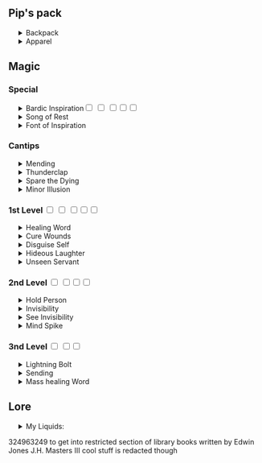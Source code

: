<style type="text/css">
<!--
 .tab { margin-left: 20px; }
-->
</style>

## Pip's pack

<div class=tab>
<details><summary>Backpack</summary>
    <ul>
        <li>2 costumes</li>
        <li>4 days of rations</li>
        <li>waterskin</li>
        <li>2 disguise kits</li>
        <li>metal flute</li>
        <li>divination card that looks like me</li>
        <li>A diary with 2 missing pages</li>
        <li>A pair of old socks</li>
        <li>A worn bronze heart</li>
    </ul>
</details>
<details><summary>Apparel</summary>
    <ul>
        <li>silver fur cape</li>
        <li>light armor</li>
    </ul>
</details>
</div>

## Magic

### Special
<div class=tab>
    <details><summary>Bardic Inspiration<input type="checkbox"> <input type="checkbox"> <input type="checkbox"><input type="checkbox"><input type="checkbox"></summary>
You can inspire others through stirring words or music. To do so, you use a bonus action on your turn to choose one creature other than yourself within 60 feet of you who can hear you. That creature gains one Bardic Inspiration die, a d6.

Once within the next 10 minutes, the creature can roll the die and add the number rolled to one ability check, attack roll, or saving throw it makes. The creature can wait until after it rolls the d20 before deciding to use the Bardic Inspiration die, but must decide before the DM says whether the roll succeeds or fails. Once the Bardic Inspiration die is rolled, it is lost. A creature can have only one Bardic Inspiration die at a time.

You can use this feature a number of times equal to your Charisma modifier (a minimum of once). You regain any expended uses when you finish a long rest.

Your Bardic Inspiration die changes when you reach certain levels in this class. The die becomes a d8 at 5th level, a d10 at 10th level, and a d12 at 15th level.
    </details>
    <details><summary>Song of Rest</summary>
Beginning at 2nd level, you can use soothing music or oration to help revitalize your wounded allies during a short rest. If you or any friendly creatures who can hear your performance regain hit points at the end of the short rest by spending one or more Hit Dice, each of those creatures regains an extra 1d6 hit points.

The extra hit points increase when you reach certain levels in this class: to 1d8 at 9th level, to 1d10 at 13th level, and to 1d12 at 17th level.
    </details>
    <details><summary>Font of Inspiration</summary>
Beginning when you reach 5th level, you regain all of your expended uses of Bardic Inspiration when you finish a short or long rest.
    </details>
</div>

### Cantips
<div class=tab>
    <details><summary>Mending</summary>
    This spell repairs a single break or tear in an object you touch, such as a broken chain link, two halves of a broken key, a torn cloak, or a leaking wineskin. As long as the break or tear is no larger than 1 foot in any dimension, you mend it, leaving no trace of the former damage. This spell can physically repair a magic item or construct, but the spell can’t restore magic to such an object.
    </details>
    <details><summary>Thunderclap</summary>
    You create a burst of thunderous sound that can be heard up to 100 feet away. Each creature within range, other than you, must succeed on a Constitution saving throw or take 1d6 thunder damage.
    The spell’s damage increases by 1d6 when you reach 5th level (2d6), 11th level (3d6), and 17th level (4d6).
    </details>
    <details><summary>Spare the Dying</summary>
    You use your action to touch a creature who is alive but at 0 hit points. It becomes stable. This spell has no effect on undead and constructs.
    </details>
    <details><summary>Minor Illusion</summary>
You create a sound or an image of an object that lasts for the duration. The illusion ends early if you dismiss it as an action or cast this spell again.

If you create a sound, it can be any volume and noise. The sound can continue unabated for the duration, or you can make sounds at different times.

If you create an image of an object, it must be no larger than a 5-foot cube. The image can't create any sensory effects. Physical interaction with the image reveals it to be an illusion.

A creature can use its action to make an Investigation check on the illusion. If it succeeds, the illusion becomes faint to it.
    </details>
</div>

### 1st Level  <input type="checkbox"> <input type="checkbox"> <input type="checkbox"><input type="checkbox"><input type="checkbox">
<div class=tab>
<details><summary>Healing Word</summary>
A creature you can see regains hit points equal to 1d4 + your spellcasting ability modifier. This spell has no effect on undead or constructs.
</details>

<details><summary>Cure Wounds</summary>
A creature you touch regains a number of Hit Points equal to 1d8 + your Spellcasting Ability modifier. This spell has no effect on Undead or constructs.

At Higher Levels: When you cast this spell using a spell slot of 2nd level or higher, the Healing increases by 1d8 for each slot level above 1st.
</details>

<details><summary>Disguise Self</summary>
You make yourself, including your clothing, armor, Weapons, and other belongings on your person, look different until the spell ends or until you use your action to dismiss it. You can seem 1 foot shorter or taller and can appear thin, fat, or in between. You can't change your body type, so you must adopt a form that has the same basic arrangement of limbs. Otherwise, the extent of the Illusion is up to you.

The changes wrought by this spell fail to hold up to physical inspection. For example, if you use this spell to add a hat to your outfit, Objects pass through the hat, and anyone who touches it would feel nothing or would feel your head and hair. If you use this spell to appear thinner than you are, the hand of someone who reaches out to touch you would bump into you while it was seemingly still in midair.

To discern that you are disguised, a creature can use its action to inspect your appearance and must succeed on an Intelligence (Investigation) check against your spell save DC.
</details>

<details><summary>Hideous Laughter</summary>
A creature of your choice that you can see within range perceives everything as hilariously funny and falls into fits of laugher if this spell affects it. The target must succeed on a Wisdom saving throw or fall prone, becoming Incapacitated and unable to stand up for the Duration. A creature with an Intelligence score of 4 or less isn't affected.

At the end of each of its turns, and each time it takes damage, the target can make another Wisdom saving throw. The target has advantage on the saving throw if it's triggered by damage. On a success, the spell ends.
</details>

<details><summary>Unseen Servant</summary>
This spell creates an Invisible, mindless, shapeless force that performs simple tasks at your Command until the spell ends. The servant springs into existence in an unoccupied space on the ground within range. It has AC 10, 1 hit point, and a Strength of 2, and it can't Attack. If it drops to 0 Hit Points, the spell ends.

Once on each of your turns as a Bonus Action, you can mentally Command the servant to move up to 15 feet and interact with an object. The servant can perform simple tasks that a human servant could do, such as fetching things, cleaning, Mending, folding clothes, lighting fires, serving food, and pouring wine. Once you give the Command, the servant performs the task to the best of its ability until it completes the task, then waits for your next Command.

If you Command the servant to perform a task that would move it more than 60 feet away from you, the spell ends.
</details>
</div>

### 2nd Level  <input type="checkbox"> <input type="checkbox"><input type="checkbox"><input type="checkbox">
<div class=tab>
<details><summary>Hold Person</summary>
A humanoid that you can see becomes paralyzed unless they succeed on a Wisdom saving throw. At the end of its turns, it can make another Wisdom save, ending the paralysis on a success.
</details>
<details><summary>Invisibility</summary>
A creature you touch becomes Invisible until the spell ends. Anything the target is wearing or carrying is Invisible as long as it is on the target's person. The spell ends for a target that attacks or casts a spell.

At Higher Levels: When you cast this spell using a spell slot of 3rd level or higher, you can target one additional creature for each slot level above 2nd.
</details>
<details><summary>See Invisibility</summary>
For the duration, you see invisible creatures and objects as if they were visible, and you can see into the Ethereal Plane. Ethereal creatures and objects appear ghostly and translucent.
</details>
<details><summary>Mind Spike</summary>
You reach into the mind of one creature you can see within range. The target must make a Wisdom saving throw, taking 3d8 psychic damage on a failed save, or half as much damage on a successful one. On a failed save, you also always know the target's location until the spell ends, but only while the two of you are on the same plane of existence. While you have this knowledge, the target can’t become hidden from you, and if it’s invisible, it gains no benefit from that condition against you.
</details>
</div>

### 3nd Level  <input type="checkbox"> <input type="checkbox"><input type="checkbox">
<div class=tab>
<details><summary>Lightning Bolt</summary>
A stroke of lightning forming a line of 100 feet long and 5 feet wide blasts out from you in a direction you choose. Each creature in the line must make a Dexterity saving throw. A creature takes 8d6 lightning damage on a failed save, or half as much damage on a successful one.

The lightning ignites flammable Objects in the area that aren't being worn or carried.

At Higher Levels: When you cast this spell using a spell slot of 4th level or higher, the damage increases by 1d6 for each slot above 3rd.
</details>
</div>
<div class=tab>
<details><summary>Sending</summary>
You send a short message of twenty-five words or less to a creature with which you are familiar. The creature hears the message in its mind, recognizes you as the sender if it knows you, and can answer in a like manner immediately. The spell enables creatures with Intelligence scores of at least 1 to understand the meaning of your message.
You can send the message across any distance and even to other planes of existence, but if the target is on a different plane than you, there is a 5 percent chance that the message doesn’t arrive.
</details>
</div>
<div class=tab>
<details><summary>Mass healing Word</summary>
As you call out words of restoration, up to six creatures of your choice that you can see within range regain hit points equal to 1d4 + your spellcasting ability modifier. This spell has no effect on undead or constructs.
At Higher Levels. When you cast this spell using a spell slot of 4th level or higher, the healing increases by 1d4 for each slot level above 3rd. Range 60 ft.
</details>
</div>

## Lore

<div class=tab>
<details><summary>My Liquids:</summary>
    <ul>
        <li>greenish <-- plants&animals (unlocked)</li>
        <li>silvery gray <-- technology</li>
        <li>jet black</li>
        <li>blue <-- Mind (unlocked)</li>
        <li>brownish red <-- Earth</li>
        <li>yellow <-- Energy (unlocked)</li>
    </ul>
</details>
</div>

324963249 to get into restricted section of library
books written by
Edwin Jones
J.H. Masters III
cool stuff is redacted though
